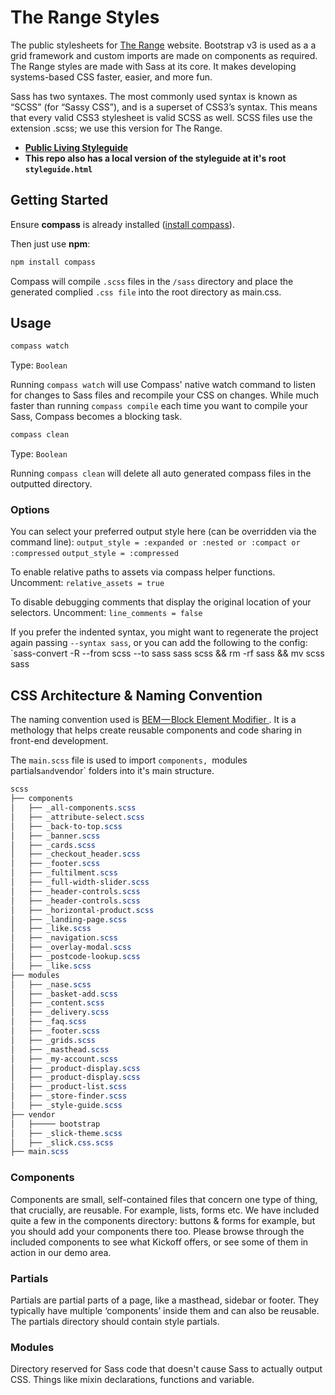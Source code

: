# The Range Styles
The public stylesheets for [The Range](http://www.therange.co.uk) website. Bootstrap v3 is used as a a grid framework and custom imports are made on components as required. The Range styles are made with Sass at its core. It makes developing systems-based CSS faster, easier, and more fun.

Sass has two syntaxes. The most commonly used syntax is known as “SCSS” (for “Sassy CSS”), and is a superset of CSS3’s syntax. This means that every valid CSS3 stylesheet is valid SCSS as well. SCSS files use the extension .scss; we use this version for The Range.


* **[Public Living Styleguide](https://therange.co.uk/styleguide)**
* **This repo also has a local version of the styleguide at it's root `styleguide.html`**

## Getting Started

Ensure **compass** is already installed ([install compass](http://compass-style.org/install)).

Then just use **npm**:

```javascript
npm install compass
```

Compass will compile `.scss` files in the `/sass` directory and place the generated complied `.css file` into the root directory as main.css. 

## Usage

```javascript
compass watch
```

Type: `Boolean`

Running `compass watch` will use Compass' native watch command to listen for changes to Sass files and recompile your CSS on changes. While much faster than running `compass compile` each time you want to compile your Sass, Compass becomes a blocking task. 

```javascript
compass clean
```

Type: `Boolean`

Running `compass clean` will delete all auto generated compass files in the outputted directory.

### Options

You can select your preferred output style here (can be overridden via the command line):
`output_style = :expanded or :nested or :compact or :compressed`
`output_style = :compressed`

To enable relative paths to assets via compass helper functions. Uncomment:
`relative_assets = true`

To disable debugging comments that display the original location of your selectors. Uncomment:
`line_comments = false`


If you prefer the indented syntax, you might want to regenerate the
project again passing `--syntax sass`, or you can add the following to the config:
`sass-convert -R --from scss --to sass sass scss && rm -rf sass && mv scss sass 

## CSS Architecture & Naming Convention

The naming convention used is [BEM — Block Element Modifier ](http://getbem.com/). It is a methology that helps create reusable components and code sharing in front-end development.

The `main.scss` file is used to import `components, `modules` `partials` and `vendor` folders into it's main structure.


```css
scss
├── components
│   ├── _all-components.scss
│   ├── _attribute-select.scss
│   ├── _back-to-top.scss
│   ├── _banner.scss
│   ├── _cards.scss
│   ├── _checkout_header.scss
│   ├── _footer.scss
│   ├── _fultilment.scss
│   ├── _full-width-slider.scss
│   ├── _header-controls.scss
│   ├── _header-controls.scss
│   ├── _horizontal-product.scss
│   ├── _landing-page.scss
│   ├── _like.scss
│   ├── _navigation.scss
│   ├── _overlay-modal.scss
│   ├── _postcode-lookup.scss
│   ├── _like.scss
├── modules
│   ├── _nase.scss
│   ├── _basket-add.scss
│   ├── _content.scss
│   ├── _delivery.scss
│   ├── _faq.scss
│   ├── _footer.scss
│   ├── _grids.scss
│   ├── _masthead.scss
│   ├── _my-account.scss
│   ├── _product-display.scss
│   ├── _product-display.scss
│   ├── _product-list.scss
│   ├── _store-finder.scss
│   ├── _style-guide.scss
├── vendor
│   ├───── bootstrap
│   ├── _slick-theme.scss
│   ├── _slick.css.scss
├── main.scss
```

### Components
Components are small, self-contained files that concern one type of thing, that crucially, are reusable. For example, lists, forms etc. We have included quite a few in the components directory: buttons & forms for example, but you should add your components there too. Please browse through the included components to see what Kickoff offers, or see some of them in action in our demo area.

### Partials
Partials are partial parts of a page, like a masthead, sidebar or footer. They typically have multiple ‘components’ inside them and can also be reusable. The partials directory should contain style partials.

### Modules
Directory reserved for Sass code that doesn't cause Sass to actually output CSS. Things like mixin declarations, functions and variable.

